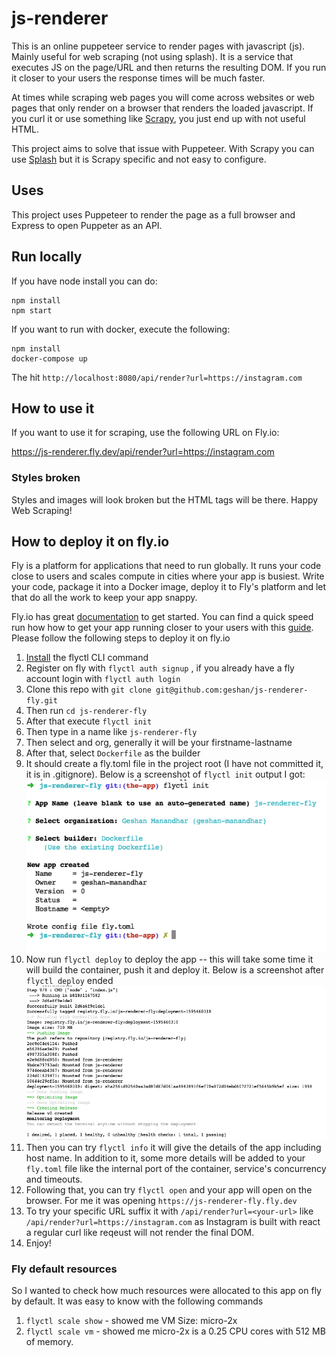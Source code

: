 # js-renderer

This is an online puppeteer service to render pages with javascript (js). Mainly useful for web scraping (not using splash). It is a service that executes JS on the page/URL and then returns the resulting DOM. If you run it closer to your users the response times will be much faster.

At times while scraping web pages you will come across websites or web pages that only render on a browser that renders the loaded javascript. If you curl it or use something like [Scrapy](https://scrapy.org/), you just end up with not useful HTML.

This project aims to solve that issue with Puppeteer. With Scrapy you can use [Splash](https://github.com/scrapy-plugins/scrapy-splash) but it is Scrapy specific and not easy to configure.

## Uses

This project uses Puppeteer to render the page as a full browser and Express to open Puppeter as an API.

## Run locally

If you have node install you can do:

```
npm install
npm start
```

If you want to run with docker, execute the following:

```
npm install
docker-compose up
```

The hit `http://localhost:8080/api/render?url=https://instagram.com`

## How to use it

If you want to use it for scraping, use the following URL on Fly.io:

https://js-renderer.fly.dev/api/render?url=https://instagram.com

### Styles broken

Styles and images will look broken but the HTML tags will be there. Happy Web Scraping!

## How to deploy it on fly.io

Fly is a platform for applications that need to run globally. It runs your code close to users and scales compute in cities where your app is busiest. Write your code, package it into a Docker image, deploy it to Fly's platform and let that do all the work to keep your app snappy.

Fly.io has great [documentation](https://fly.io/docs/) to get started. You can find a quick speed run how how to get your app running closer to your users with this [guide](https://fly.io/docs/speedrun/). Please follow the following steps to deploy it on fly.io

1. [Install](https://fly.io/docs/getting-started/installing-flyctl/) the flyctl CLI command
1. Register on fly with `flyctl auth signup` , if you already have a fly account login with `flyctl auth login`
1. Clone this repo with `git clone git@github.com:geshan/js-renderer-fly.git`
1. Then run `cd js-renderer-fly`
1. After that execute `flyctl init`
1. Then type in a name like `js-renderer-fly`
1. Then select and org, generally it will be your firstname-lastname
1. After that, select `Dockerfile` as the builder
1. It should create a fly.toml file in the project root (I have not committed it, it is in .gitignore). Below is a screenshot of `flyctl init` output I got:
    ![Flyctl init output for js-renderer](imgs/01fly-init.png?raw=true)
1. Now run `flyctl deploy` to deploy the app -- this will take some time it will build the container, push it and deploy it. Below is a screenshot after `flyctl deploy` ended
    ![Flyctl deploy output for js-renderer](imgs/02fly-deploy.png?raw=true)
1. Then you can try `flyctl info` it will give the details of the app including host name. In addition to it, some more details will be added to your `fly.toml` file like the internal port of the container, service's concurrency and timeouts.
1. Following that, you can try `flyctl open` and your app will open on the browser. For me it was opening `https://js-renderer-fly.fly.dev`
1. To try your specific URL suffix it with `/api/render?url=<your-url>` like `/api/render?url=https://instagram.com` as Instagram is built with react a regular curl like reqeust will not render the final DOM.
1. Enjoy!

### Fly default resources

So I wanted to check how much resources were allocated to this app on fly by default. It was easy to know with the following commands

1. `flyctl scale show` - showed me VM Size: micro-2x
1. `flyctl scale vm` - showed me micro-2x is a 0.25 CPU cores with 512 MB of memory.
